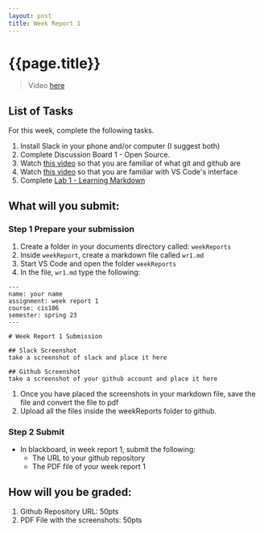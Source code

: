 ```yaml
---
layout: post
title: Week Report 1
---
```

# {{page.title}}

> Video [here](https://youtu.be/kBsY-uoEuBU)

## List of Tasks
For this week, complete the following tasks.

1. Install Slack in your phone and/or computer (I suggest both)
2. Complete Discussion Board 1 - Open Source.
3. Watch [this video](https://www.youtube.com/watch?v=wpISo9TNjfU) so that you are familiar of what git and github are
4. Watch [this video](https://www.youtube.com/watch?v=B-s71n0dHUk) so that you are familiar with VS Code's interface
5. Complete [Lab 1 - Learning Markdown](https://cis106.com/labs/lab1/) 


## What will you submit:
### Step 1 Prepare your submission
1. Create a folder in your documents directory called: `weekReports`
2. Inside `weekReport`, create a markdown file called `wr1.md`
3. Start VS Code and open the folder `weekReports`
4. In the file, `wr1.md` type the following:
   
```
---
name: your name
assignment: week report 1
course: cis106
semester: spring 23
---

# Week Report 1 Submission

## Slack Screenshot
take a screenshot of slack and place it here

## Github Screenshot
take a screenshot of your github account and place it here
```
1. Once you have placed the screenshots in your markdown file, save the file and convert the file to pdf
2. Upload all the files inside the weekReports folder to github.

### Step 2 Submit
* In blackboard, in week report 1, submit the following:
  * The URL to your github repository
  * The PDF file of your week report 1

## How will you be graded:
1. Github Repository URL: 50pts
2. PDF File with the screenshots: 50pts

